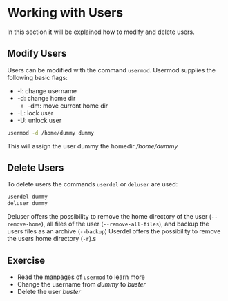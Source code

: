 # Working with Users
In this section it will be explained how to modify and delete users.

## Modify Users
Users can be modified with the command `usermod`. Usermod supplies the following basic flags:

- -l: change username
- -d: change home dir
  - -dm: move current home dir
- -L: lock user
- -U: unlock user

~~~~ bash 
usermod -d /home/dummy dummy 
~~~~

This will assign the user dummy the homedir */home/dummy*

## Delete Users
To delete users the commands `userdel` or `deluser` are used:

~~~~ bash
userdel dummy
deluser dummy
~~~~

Deluser offers the possibility to remove the home directory of the user (`--remove-home`), all files of the user (`--remove-all-files`), and backup the users files as an archive (`--backup`)
Userdel offers the possibility to remove the users home directory (`-r`).s

## Exercise
- Read the manpages of `usermod` to learn more
- Change the username from *dummy* to *buster*
- Delete the user *buster*
